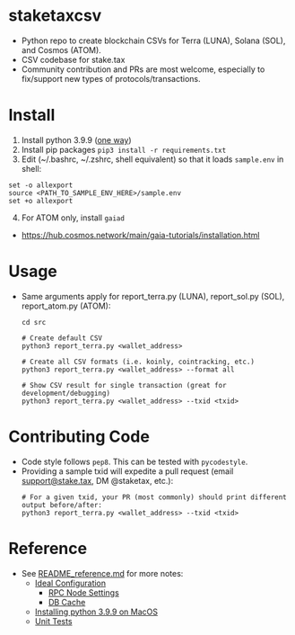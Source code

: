 
# staketaxcsv

  * Python repo to create blockchain CSVs for Terra (LUNA), Solana (SOL), and Cosmos (ATOM).
  * CSV codebase for stake.tax
  * Community contribution and PRs are most welcome, especially to fix/support new types of 
    protocols/transactions.


# Install

  1. Install python 3.9.9 ([one way](README_reference.md#installing-python-39-on-macos))
  2. Install pip packages ```pip3 install -r requirements.txt```
  3. Edit (~/.bashrc, ~/.zshrc, shell equivalent) so that it loads `sample.env` in shell:
  ```
  set -o allexport
  source <PATH_TO_SAMPLE_ENV_HERE>/sample.env
  set +o allexport
   ```
    
  4. For ATOM only, install `gaiad` 
  - https://hub.cosmos.network/main/gaia-tutorials/installation.html

# Usage

  * Same arguments apply for report_terra.py (LUNA), report_sol.py (SOL), report_atom.py (ATOM):
    ```
    cd src
    
    # Create default CSV
    python3 report_terra.py <wallet_address>
    
    # Create all CSV formats (i.e. koinly, cointracking, etc.)
    python3 report_terra.py <wallet_address> --format all
    
    # Show CSV result for single transaction (great for development/debugging)
    python3 report_terra.py <wallet_address> --txid <txid>
    ```

# Contributing Code

  * Code style follows `pep8`.  This can be tested with `pycodestyle`.
  * Providing a sample txid will expedite a pull request (email support@stake.tax, 
    DM @staketax, etc.):
    ```
    # For a given txid, your PR (most commonly) should print different output before/after:
    python3 report_terra.py <wallet_address> --txid <txid>
    ```

# Reference

  * See [README_reference.md](README_reference.md) for more notes:
    * [Ideal Configuration](README_reference.md#ideal-configuration)
      * [RPC Node Settings](README_reference.md#rpc-node-settings)
      * [DB Cache](README_reference.md#db-cache)
    * [Installing python 3.9.9 on MacOS](README_reference.md#installing-python-39-on-macos)
    * [Unit Tests](README_reference.md#unit-tests)
